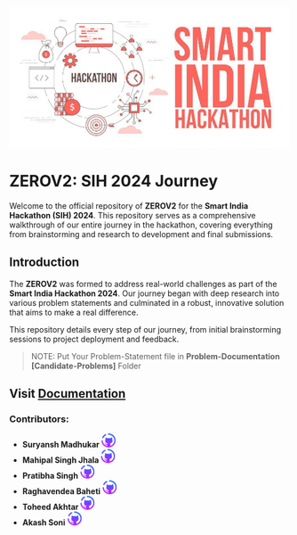 ![SIH-Banner](.github/SIH-Banner.jpg)

# ZEROV2: SIH 2024 Journey

Welcome to the official repository of **ZEROV2** for the **Smart India Hackathon (SIH) 2024**. This repository serves as a comprehensive walkthrough of our entire journey in the hackathon, covering everything from brainstorming and research to development and final submissions.


## Introduction
The **ZEROV2** was formed to address real-world challenges as part of the **Smart India Hackathon 2024**. Our journey began with deep research into various problem statements and culminated in a robust, innovative solution that aims to make a real difference.

This repository details every step of our journey, from initial brainstorming sessions to project deployment and feedback.

> NOTE: Put Your Problem-Statement file in **Problem-Documentation [Candidate-Problems]** Folder

## Visit [Documentation](https://github.com/akash2061/SIH-2024/blob/main/Documentation/Captcha.md)

### Contributors:

+ **Suryansh Madhukar**     <a href="https://github.com/Suryansh0707" target="_blank"><img src="https://github.com/akash2061/akash2061/blob/main/icons/github_improved.png" style="height: 25px; width: 25px;"></a>
+ **Mahipal Singh Jhala**   <a href="https://github.com/MahipalSinghJhala707" target="_blank"><img src="https://github.com/akash2061/akash2061/blob/main/icons/github_improved.png" style="height: 25px; width: 25px;"></a>
+ **Pratibha Singh**        <a href="https://github.com/pratibhasingh47" target="_blank"><img src="https://github.com/akash2061/akash2061/blob/main/icons/github_improved.png" style="height: 25px; width: 25px;"></a>
+ **Raghavendea Baheti**    <a href="https://github.com/Raghavendrabaheti" target="_blank"><img src="https://github.com/akash2061/akash2061/blob/main/icons/github_improved.png" style="height: 25px; width: 25px;"></a>
+ **Toheed Akhtar**         <a href="https://github.com/toheedakhtar" target="_blank"><img src="https://github.com/akash2061/akash2061/blob/main/icons/github_improved.png" style="height: 25px; width: 25px;"></a>
+ **Akash Soni**            <a href="https://github.com/akash2061" target="_blank"><img src="https://github.com/akash2061/akash2061/blob/main/icons/github_improved.png" style="height: 25px; width: 25px;"></a>
